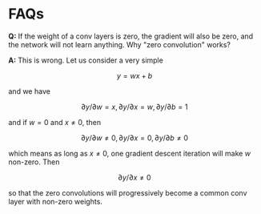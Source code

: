 # FAQs

**Q:** If the weight of a conv layers is zero, the gradient will also be zero, and the network will not learn anything. Why "zero convolution" works?

**A:** This is wrong. Let us consider a very simple 

$$y=wx+b$$

and we have 

$$\partial y/\partial w=x, \partial y/\partial x=w, \partial y/\partial b=1$$

and if $w=0$ and $x \neq 0$, then 

$$\partial y/\partial w \neq 0, \partial y/\partial x=0, \partial y/\partial b\neq 0$$

which means as long as $x \neq 0$, one gradient descent iteration will make $w$ non-zero. Then 

$$\partial y/\partial x\neq 0$$

so that the zero convolutions will progressively become a common conv layer with non-zero weights.
